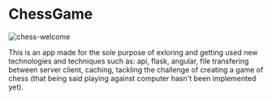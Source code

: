 # ChessGame
![chess-welcome](https://user-images.githubusercontent.com/44328406/99473742-3086e480-2919-11eb-8afb-baa31205a991.jpg)



This is an app made for the sole purpose of exloring and getting used new technologies and techniques such as:
api,
flask,
angular,
file transfering between server client,
caching,
tackling the challenge of creating a game of chess (that being said playing against computer hasn't been implemented yet).
